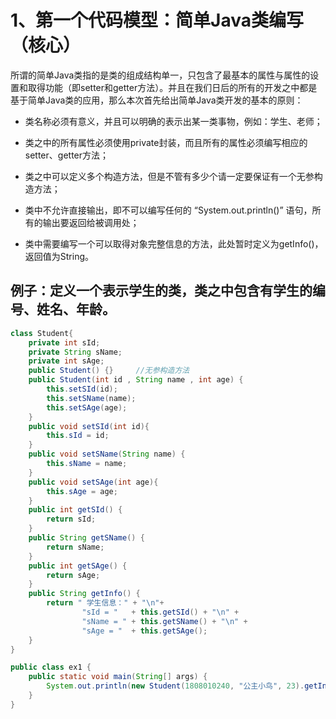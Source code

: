 # 1、第一个代码模型：简单Java类编写（核心）



所谓的简单Java类指的是类的组成结构单一，只包含了最基本的属性与属性的设置和取得功能（即setter和getter方法）。并且在我们日后的所有的开发之中都是基于简单Java类的应用，那么本次首先给出简单Java类开发的基本的原则：

-  类名称必须有意义，并且可以明确的表示出某一类事物，例如：学生、老师；

- 类之中的所有属性必须使用private封装，而且所有的属性必须编写相应的setter、getter方法；

- 类之中可以定义多个构造方法，但是不管有多少个请一定要保证有一个无参构造方法；

- 类中不允许直接输出，即不可以编写任何的 “System.out.println()” 语句，所有的输出要返回给被调用处； 

- 类中需要编写一个可以取得对象完整信息的方法，此处暂时定义为getInfo()，返回值为String。





## 例子：定义一个表示学生的类，类之中包含有学生的编号、姓名、年龄。

```java
class Student{
	private int sId;
	private String sName;
	private int sAge;
	public Student() {}		//无参构造方法
	public Student(int id , String name , int age) {
		this.setSId(id);
		this.setSName(name);
		this.setSAge(age);
	}
	public void setSId(int id){
		this.sId = id;
	}
	public void setSName(String name) {
		this.sName = name;
	}
	public void setSAge(int age){
		this.sAge = age;
	}
	public int getSId() {
		return sId;
	}
	public String getSName() {
		return sName;
	}
	public int getSAge() {
		return sAge;
	}
	public String getInfo() {
		return " 学生信息：" + "\n"+
				"sId = "   + this.getSId() + "\n" +
				"sName = " + this.getSName() + "\n" +
				"sAge = "  + this.getSAge();
	}
}

public class ex1 {
	public static void main(String[] args) {
		System.out.println(new Student(1808010240, "公主小鸟", 23).getInfo());
	}
}
```






















